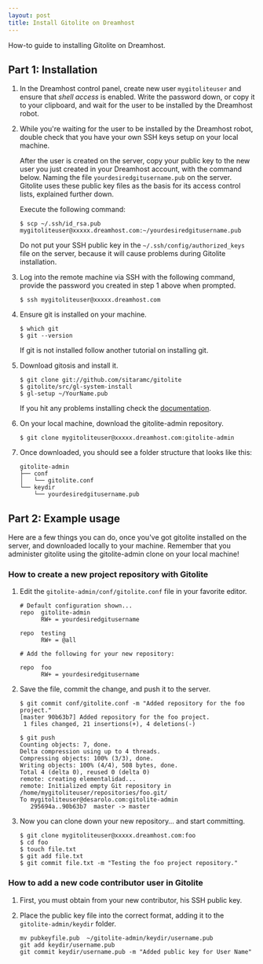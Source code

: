 ```yaml
---
layout: post
title: Install Gitolite on Dreamhost
---
```


How-to guide to installing Gitolite on Dreamhost.

<!--more-->

## Part 1: Installation

1.  In the Dreamhost control panel, create new user `mygitoliteuser` and ensure
    that *shell access* is enabled.  Write the password down, or copy it to
    your clipboard, and wait for the user to be installed by the Dreamhost
    robot.


2.  While you're waiting for the user to be installed by the Dreamhost robot,
    double check that you have your own SSH keys setup on your local machine.

    After the user is created on the server, copy your public key to the new
    user you just created in your Dreamhost account, with the command below.
    Naming the file `yourdesiredgitusername.pub` on the server. Gitolite uses
    these public key files as the basis for its access control lists, explained
    further down.

    Execute the following command:

        $ scp ~/.ssh/id_rsa.pub mygitoliteuser@xxxxx.dreamhost.com:~/yourdesiredgitusername.pub

    Do not put your SSH public  key in the `~/.ssh/config/authorized_keys`
    file on the server, because it will cause problems during Gitolite
    installation.


3.  Log into the remote machine via SSH with the following command, provide the
    password you created in step 1 above when prompted.

        $ ssh mygitoliteuser@xxxxx.dreamhost.com


4.  Ensure git is installed on your machine.

        $ which git
        $ git --version

    If git is not installed follow another tutorial on installing git.


5.  Download gitosis and install it.

        $ git clone git://github.com/sitaramc/gitolite
        $ gitolite/src/gl-system-install
        $ gl-setup ~/YourName.pub

    If you hit any problems installing check the [documentation][docs].


6.  On your local machine, download the gitolite-admin repository.

        $ git clone mygitoliteuser@xxxxx.dreamhost.com:gitolite-admin

7.  Once downloaded, you should see a folder structure that looks like this:

        gitolite-admin
        ├── conf
        │   └── gitolite.conf
        └── keydir
            └── yourdesiredgitusername.pub


## Part 2: Example usage

Here are a few things you can do, once you've got gitolite installed on the
server, and downloaded locally to your machine. Remember that you administer
gitolite using the gitolite-admin clone on your local machine!

### How to create a new project repository with Gitolite

1.  Edit the `gitolite-admin/conf/gitolite.conf` file in your favorite editor.

        # Default configuration shown...
        repo  gitolite-admin
              RW+ = yourdesiredgitusername

        repo  testing
              RW+ = @all

        # Add the following for your new repository:

        repo  foo
              RW+ = yourdesiredgitusername

2.  Save the file, commit the change, and push it to the server.

        $ git commit conf/gitolite.conf -m "Added repository for the foo project."
        [master 90b63b7] Added repository for the foo project.
         1 files changed, 21 insertions(+), 4 deletions(-)

        $ git push
        Counting objects: 7, done.
        Delta compression using up to 4 threads.
        Compressing objects: 100% (3/3), done.
        Writing objects: 100% (4/4), 508 bytes, done.
        Total 4 (delta 0), reused 0 (delta 0)
        remote: creating elementalidad...
        remote: Initialized empty Git repository in /home/mygitoliteuser/repositories/foo.git/
        To mygitoliteuser@desarolo.com:gitolite-admin
           295694a..90b63b7  master -> master

3.  Now you can clone down your new repository… and start committing.

        $ git clone mygitoliteuser@xxxxx.dreamhost.com:foo
        $ cd foo
        $ touch file.txt
        $ git add file.txt
        $ git commit file.txt -m "Testing the foo project repository."

### How to add a new code contributor user in Gitolite

1.  First, you must obtain from your new contributor, his SSH public key.

2.  Place the public key file into the correct format, adding it to the
    `gitolite-admin/keydir` folder.

        mv pubkeyfile.pub  ~/gitolite-admin/keydir/username.pub
        git add keydir/username.pub
        git commit keydir/username.pub -m "Added public key for User Name"


[docs]: http://gitolite.com/gitolite/install.html#insttrouble
